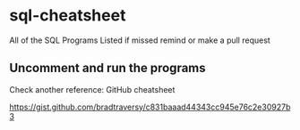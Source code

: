 # sql-cheatsheet
All of the SQL Programs Listed if missed remind or make a pull request

## Uncomment and run the programs

Check another reference: GitHub cheatsheet


<a href="https://gist.github.com/bradtraversy/c831baaad44343cc945e76c2e30927b3" target="_blank" rel="noreferrer noopener">https://gist.github.com/bradtraversy/c831baaad44343cc945e76c2e30927b3</a>



